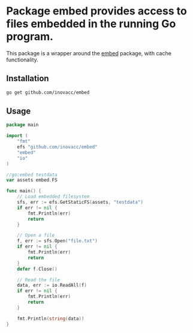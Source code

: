 # Package embed provides access to files embedded in the running Go program.

This package is a wrapper around the [embed](https://golang.org/pkg/embed/) package, with cache functionality.

## Installation

```bash
go get github.com/inovacc/embed
```

## Usage

```go
package main

import (
    "fmt"
    efs "github.com/inovacc/embed"
    "embed"
	"io"
)

//go:embed testdata
var assets embed.FS

func main() {
	// Load embedded filesystem
	sfs, err := efs.GetStaticFS(assets, "testdata")
	if err != nil {
		fmt.Println(err)
		return
	}

	// Open a file
	f, err := sfs.Open("file.txt")
	if err != nil {
		fmt.Println(err)
		return
	}
	defer f.Close()

	// Read the file
	data, err := io.ReadAll(f)
	if err != nil {
		fmt.Println(err)
		return
	}

	fmt.Println(string(data))
}
```
